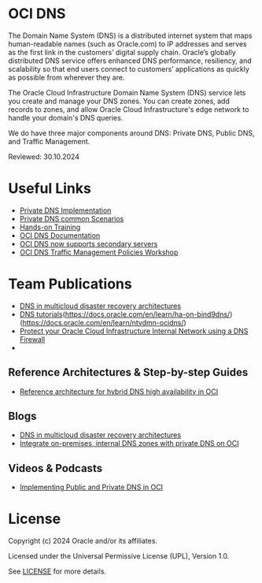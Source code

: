 # OCI DNS

The Domain Name System (DNS) is a distributed internet system that maps human-readable names (such as Oracle.com) to IP addresses and serves as the first link in the customers’ digital supply chain. Oracle’s globally distributed DNS service offers enhanced DNS performance, resiliency, and scalability so that end users connect to customers’ applications as quickly as possible from wherever they are.

The Oracle Cloud Infrastructure Domain Name System (DNS) service lets you create and manage your DNS zones. You can create zones, add records to zones, and allow Oracle Cloud Infrastructure's edge network to handle your domain's DNS queries. 

We do have three major components around DNS: Private DNS, Public DNS, and Traffic Management.

Reviewed: 30.10.2024
 
# Useful Links

- [Private DNS Implementation](https://www.ateam-oracle.com/post/private-dns-implementation)
- [Private DNS common Scenarios](https://www.ateam-oracle.com/post/oci-private-dns---common-scenarios)
- [Hands-on Training](https://oracle.github.io/learning-library/oci-library/oci-hol/oci-private-dns/workshops/freetier/?lab=intro)
- [OCI DNS Documentation](https://www.oracle.com/cloud/networking/dns/)
- [OCI DNS now supports secondary servers](https://docs.oracle.com/en-us/iaas/releasenotes/changes/d2d17c2d-500b-4edb-b16d-d65363e56a48/)
- [OCI DNS Traffic Management Policies Workshop](https://apexapps.oracle.com/pls/apex/dbpm/r/livelabs/view-workshop?wid=3906)

# Team Publications

- [DNS in multicloud disaster recovery architectures](#blogs)
- [DNS tutorials](https://docs.oracle.com/en/learn/bind9-in-oci/)(https://docs.oracle.com/en/learn/ha-on-bind9dns/)(https://docs.oracle.com/en/learn/ntvdmn-ocidns/)
- [Protect your Oracle Cloud Infrastructure Internal Network using a DNS Firewall](https://docs.oracle.com/en/learn/internal-ntw-ocidns/#introduction)
- 

## Reference Architectures & Step-by-step Guides

- [Reference architecture for hybrid DNS high availability in OCI](https://blogs.oracle.com/cloud-infrastructure/post/oci-hybrid-dns-high-availability)

## Blogs
 
- [DNS in multicloud disaster recovery architectures](https://blogs.oracle.com/cloud-infrastructure/post/dns-in-multicloud-disaster-recovery-architectures)
- [Integrate on-premises, internal DNS zones with private DNS on OCI](https://blogs.oracle.com/cloud-infrastructure/post/integrate-internal-dns-lan-private-dns-oci)

## Videos & Podcasts

- [Implementing Public and Private DNS in OCI](https://www.youtube.com/watch?v=AjA-HagCye8)


# License

Copyright (c) 2024 Oracle and/or its affiliates.

Licensed under the Universal Permissive License (UPL), Version 1.0.

See [LICENSE](https://github.com/oracle-devrel/technology-engineering/blob/main/LICENSE) for more details.
